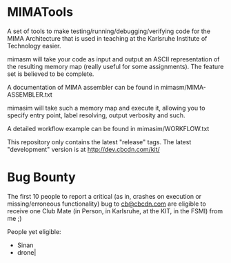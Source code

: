 MIMATools
=========

A set of tools to make testing/running/debugging/verifying code for the MIMA Architecture that is used in teaching at the Karlsruhe Institute of Technology easier.

mimasm will take your code as input and output an ASCII representation of the resulting memory map (really useful for some assignments). The feature set is believed to be complete.

A documentation of MIMA assembler can be found in mimasm/MIMA-ASSEMBLER.txt


mimasim will take such a memory map and execute it, allowing you to specify entry point, label resolving, output verbosity and such. 

A detailed workflow example can be found in mimasim/WORKFLOW.txt

This repository only contains the latest "release" tags. The latest "development" version is at http://dev.cbcdn.com/kit/

Bug Bounty
==========
The first 10 people to report a critical (as in, crashes on execution or missing/erroneous functionality) bug to cb@cbcdn.com are eligible
to receive one Club Mate (in Person, in Karlsruhe, at the KIT, in the FSMI) from me ;)

People yet eligible:

* Sinan
* drone|
